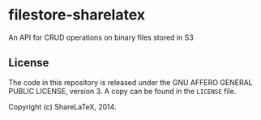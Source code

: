 filestore-sharelatex
====================

An API for CRUD operations on binary files stored in S3

License
-------

The code in this repository is released under the GNU AFFERO GENERAL PUBLIC LICENSE, version 3. A copy can be found in the `LICENSE` file.

Copyright (c) ShareLaTeX, 2014.
